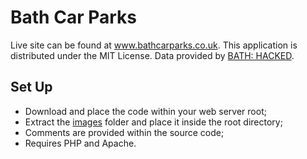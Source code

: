 Bath Car Parks
====================

Live site can be found at <a href="http://www.bathcarparks.co.uk">www.bathcarparks.co.uk</a>.
This application is distributed under the MIT License. Data provided by <a href="https://www.bhdata.co.uk/">BATH: HACKED</a>.

Set Up
------

- Download and place the code within your web server root;
- Extract the <a href="http://www.bathcarparks.co.uk/images.zip">images</a> folder and place it inside the root directory;
- Comments are provided within the source code;
- Requires PHP and Apache.